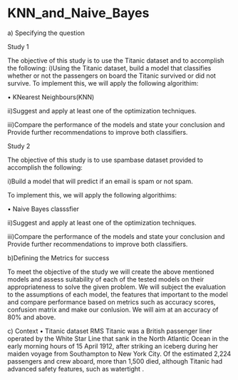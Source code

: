 # KNN_and_Naive_Bayes

a) Specifying the question
 
Study 1

The objective of this study is to use the Titanic dataset and to accomplish the following:
i)Using the Titanic dataset, build a model that classifies whether or not the passengers on board the Titanic survived or did not survive.
To implement this, we will apply the following algorithim:

•	KNearest Neighbours(KNN)

ii)Suggest and apply at least one of the optimization techniques.

iii)Compare the performance of the models and state your conclusion and Provide further recommendations to improve both classifiers.

Study 2
 
The objective of this study is to use spambase dataset provided to accomplish the following:

i)Build a model that will predict if an email is spam or not spam.

To implement this, we will apply the following algorithims:

•	Naive Bayes classsfier

ii)Suggest and apply at least one of the optimization techniques.

iii)Compare the performance of the models and state your conclusion and Provide further recommendations to improve both classifiers.

 
b)Defining the Metrics for success
 
To meet the objective of the study we will create the above mentioned models and assess suitability of each of the tested models on their appropriateness to solve the given problem.
We will subject the evaluation to the assumptions of each model, the features that important to the model and compare performance based on metrics such as accuracy scores, confusion matrix and make our conlusion. We will aim at an accuracy of 80% and above.
 
c) Context 
•	Titanic dataset
RMS Titanic was a British passenger liner operated by the White Star Line that sank in the North Atlantic Ocean in the early morning hours of 15 April 1912, after striking an iceberg during her maiden voyage from Southampton to New York City. Of the estimated 2,224 passengers and crew aboard, more than 1,500 died, although Titanic had advanced safety features, such as watertight .
